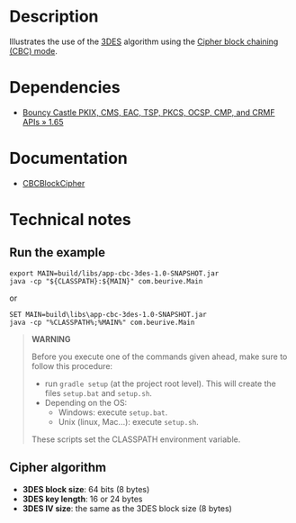 # Description

Illustrates the use of the [3DES](https://en.wikipedia.org/wiki/Triple_DES) algorithm using
the [Cipher block chaining (CBC) mode](https://en.wikipedia.org/wiki/Block_cipher_mode_of_operation#Cipher_block_chaining_(CBC)).

# Dependencies

* [Bouncy Castle PKIX, CMS, EAC, TSP, PKCS, OCSP, CMP, and CRMF APIs » 1.65](https://mvnrepository.com/artifact/org.bouncycastle/bcpkix-jdk15to18/1.65)

# Documentation

* [CBCBlockCipher](https://people.eecs.berkeley.edu/~jonah/bc/org/bouncycastle/crypto/modes/CBCBlockCipher.html)

# Technical notes

## Run the example

    export MAIN=build/libs/app-cbc-3des-1.0-SNAPSHOT.jar
    java -cp "${CLASSPATH}:${MAIN}" com.beurive.Main

or

    SET MAIN=build\libs\app-cbc-3des-1.0-SNAPSHOT.jar
    java -cp "%CLASSPATH%;%MAIN%" com.beurive.Main

> **WARNING**
>
> Before you execute one of the commands given ahead, make sure to follow this procedure:
>
> * run `gradle setup` (at the project root level). This will create the files `setup.bat` and `setup.sh`.
> * Depending on the OS:
>   * Windows: execute `setup.bat`.
>   * Unix (linux, Mac...): execute `setup.sh`.
>
> These scripts set the CLASSPATH environment variable.

## Cipher algorithm

* **3DES block size**: 64 bits (8 bytes)
* **3DES key length**: 16 or 24 bytes
* **3DES IV size**: the same as the 3DES block size (8 bytes)
